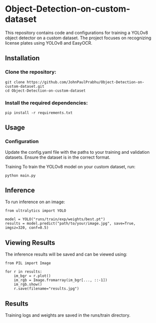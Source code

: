 # Object-Detection-on-custom-dataset
This repository contains code and configurations for training a YOLOv8 object detector on a custom dataset. The project focuses on recognizing license plates using YOLOv8 and EasyOCR.

## Installation
### Clone the repository:

```
git clone https://github.com/JohnPaulPrabhu/Object-Detection-on-custom-dataset.git
cd Object-Detection-on-custom-dataset
```
### Install the required dependencies:
```
pip install -r requirements.txt
```

## Usage
### Configuration
Update the config.yaml file with the paths to your training and validation datasets. Ensure the dataset is in the correct format.

Training
To train the YOLOv8 model on your custom dataset, run:
```
python main.py
```
## Inference
To run inference on an image:
```
from ultralytics import YOLO

model = YOLO("runs/train/exp/weights/best.pt")
results = model.predict("path/to/your/image.jpg", save=True, imgsz=320, conf=0.5)
```
## Viewing Results
The inference results will be saved and can be viewed using:
```
from PIL import Image

for r in results:
    im_bgr = r.plot()
    im_rgb = Image.fromarray(im_bgr[..., ::-1])
    im_rgb.show()
    r.save(filename="results.jpg")
```
## Results
Training logs and weights are saved in the runs/train directory.
